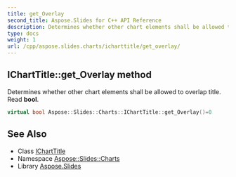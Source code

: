 ```yaml
---
title: get_Overlay
second_title: Aspose.Slides for C++ API Reference
description: Determines whether other chart elements shall be allowed to overlap title. Read bool.
type: docs
weight: 1
url: /cpp/aspose.slides.charts/icharttitle/get_overlay/
---
```

## IChartTitle::get_Overlay method


Determines whether other chart elements shall be allowed to overlap title. Read **bool**.

```cpp
virtual bool Aspose::Slides::Charts::IChartTitle::get_Overlay()=0
```

## See Also

* Class [IChartTitle](../)
* Namespace [Aspose::Slides::Charts](../../)
* Library [Aspose.Slides](../../../)
